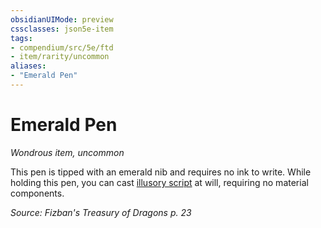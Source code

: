 ```yaml
---
obsidianUIMode: preview
cssclasses: json5e-item
tags:
- compendium/src/5e/ftd
- item/rarity/uncommon
aliases: 
- "Emerald Pen"
---
```

# Emerald Pen
*Wondrous item, uncommon*  


This pen is tipped with an emerald nib and requires no ink to write. While holding this pen, you can cast [illusory script](Mechanics/spells/illusory-script.md) at will, requiring no material components.

*Source: Fizban's Treasury of Dragons p. 23*